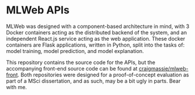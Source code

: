 # MLWeb APIs
MLWeb was designed with a component-based architecture in mind, with 3 Docker containers acting as the distributed backend of the system, and an independent React.js service acting as the web application. These docker containers are Flask applications, written in Python, split into the tasks of: model training, model prediction, and model explanation.

This repository contains the source code for the APIs, but the accompanying front-end source code can be found at [craigmassie/mlweb-front](https://github.com/craigmassie/mlweb-front). Both repositories were designed for a proof-of-concept evaluation as part of a MSci dissertation, and as such, may be a bit ugly in parts. Bear with me.
